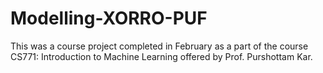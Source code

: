 # Modelling-XORRO-PUF

This was a course project completed in February as a part of the course CS771: Introduction to Machine Learning offered by Prof. Purshottam Kar.
